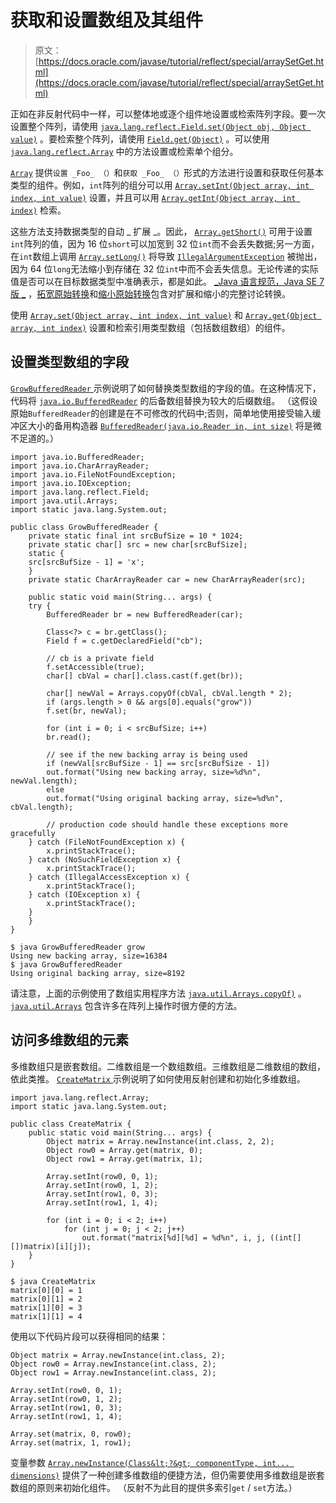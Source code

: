 # 获取和设置数组及其组件

> 原文： [https://docs.oracle.com/javase/tutorial/reflect/special/arraySetGet.html](https://docs.oracle.com/javase/tutorial/reflect/special/arraySetGet.html)

正如在非反射代码中一样，可以整体地或逐个组件地设置或检索阵列字段。要一次设置整个阵列，请使用 [`java.lang.reflect.Field.set(Object obj, Object value)`](https://docs.oracle.com/javase/8/docs/api/java/lang/reflect/Field.html#set-java.lang.Object-java.lang.Object-) 。要检索整个阵列，请使用 [`Field.get(Object)`](https://docs.oracle.com/javase/8/docs/api/java/lang/reflect/Field.html#get-java.lang.Object-) 。可以使用 [`java.lang.reflect.Array`](https://docs.oracle.com/javase/8/docs/api/java/lang/reflect/Array.html) 中的方法设置或检索单个组分。

[`Array`](https://docs.oracle.com/javase/8/docs/api/java/lang/reflect/Array.html) 提供`设置 _Foo_ （）`和`获取 _Foo_ （）`形式的方法进行设置和获取任何基本类型的组件。例如，`int`阵列的组分可以用 [`Array.setInt(Object array, int index, int value)`](https://docs.oracle.com/javase/8/docs/api/java/lang/reflect/Array.html#setInt-java.lang.Objectint-int-) 设置，并且可以用 [`Array.getInt(Object array, int index)`](https://docs.oracle.com/javase/8/docs/api/java/lang/reflect/Array.html#getInt-java.lang.Object-int-) 检索。

这些方法支持数据类型的自动 _ 扩展 _。因此， [`Array.getShort()`](https://docs.oracle.com/javase/8/docs/api/java/lang/reflect/Array.html#getShort-java.lang.Object-int-) 可用于设置`int`阵列的值，因为 16 位`short`可以加宽到 32 位`int`而不会丢失数据;另一方面，在`int`数组上调用 [`Array.setLong()`](https://docs.oracle.com/javase/8/docs/api/java/lang/reflect/Array.html#setLong-java.lang.Object-int-long-) 将导致 [`IllegalArgumentException`](https://docs.oracle.com/javase/8/docs/api/java/lang/IllegalArgumentException.html) 被抛出，因为 64 位`long`无法缩小到存储在 32 位`int`中而不会丢失信息。无论传递的实际值是否可以在目标数据类型中准确表示，都是如此。 [_Java 语言规范，Java SE 7 版 _](https://docs.oracle.com/javase/specs/jls/se7/html/index.html) ，[拓宽原始转换](https://docs.oracle.com/javase/specs/jls/se7/html/jls-5.html#jls-5.1.2)和[缩小原始转换](https://docs.oracle.com/javase/specs/jls/se7/html/jls-5.html#jls-5.1.3)包含对扩展和缩小的完整讨论转换。

使用 [`Array.set(Object array, int index, int value)`](https://docs.oracle.com/javase/8/docs/api/java/lang/reflect/Array.html#set-java.lang.Object-int-int-) 和 [`Array.get(Object array, int index)`](https://docs.oracle.com/javase/8/docs/api/java/lang/reflect/Array.html#get-java.lang.Object-int-) 设置和检索引用类型数组（包括数组数组）的组件。

## 设置类型数组的字段

[``GrowBufferedReader`` ](example/GrowBufferedReader.java)示例说明了如何替换类型数组的字段的值。在这种情况下，代码将 [`java.io.BufferedReader`](https://docs.oracle.com/javase/8/docs/api/java/io/BufferedReader.html) 的后备数组替换为较大的后缀数组。 （这假设原始`BufferedReader`的创建是在不可修改的代码中;否则，简单地使用接受输入缓冲区大小的备用构造器 [`BufferedReader(java.io.Reader in, int size)`](https://docs.oracle.com/javase/8/docs/api/java/io/BufferedReader.html#BufferedReader-java.io.Reader-int-) 将是微不足道的。）

```
import java.io.BufferedReader;
import java.io.CharArrayReader;
import java.io.FileNotFoundException;
import java.io.IOException;
import java.lang.reflect.Field;
import java.util.Arrays;
import static java.lang.System.out;

public class GrowBufferedReader {
    private static final int srcBufSize = 10 * 1024;
    private static char[] src = new char[srcBufSize];
    static {
	src[srcBufSize - 1] = 'x';
    }
    private static CharArrayReader car = new CharArrayReader(src);

    public static void main(String... args) {
	try {
	    BufferedReader br = new BufferedReader(car);

	    Class<?> c = br.getClass();
	    Field f = c.getDeclaredField("cb");

	    // cb is a private field
	    f.setAccessible(true);
	    char[] cbVal = char[].class.cast(f.get(br));

	    char[] newVal = Arrays.copyOf(cbVal, cbVal.length * 2);
	    if (args.length > 0 && args[0].equals("grow"))
		f.set(br, newVal);

	    for (int i = 0; i < srcBufSize; i++)
		br.read();

	    // see if the new backing array is being used
	    if (newVal[srcBufSize - 1] == src[srcBufSize - 1])
		out.format("Using new backing array, size=%d%n", newVal.length);
	    else
		out.format("Using original backing array, size=%d%n", cbVal.length);

        // production code should handle these exceptions more gracefully
	} catch (FileNotFoundException x) {
	    x.printStackTrace();
	} catch (NoSuchFieldException x) {
	    x.printStackTrace();
	} catch (IllegalAccessException x) {
	    x.printStackTrace();
	} catch (IOException x) {
	    x.printStackTrace();
	}
    }
}

```

```
$ java GrowBufferedReader grow
Using new backing array, size=16384
$ java GrowBufferedReader
Using original backing array, size=8192

```

请注意，上面的示例使用了数组实用程序方法 [`java.util.Arrays.copyOf)`](https://docs.oracle.com/javase/8/docs/api/java/util/Arrays.html#copyOf-char:A-int-) 。 [`java.util.Arrays`](https://docs.oracle.com/javase/8/docs/api/java/util/Arrays.html) 包含许多在阵列上操作时很方便的方法。

## 访问多维数组的元素

多维数组只是嵌套数组。二维数组是一个数组数组。三维数组是二维数组的数组，依此类推。 [``CreateMatrix`` ](example/CreateMatrix.java)示例说明了如何使用反射创建和初始化多维数组。

```
import java.lang.reflect.Array;
import static java.lang.System.out;

public class CreateMatrix {
    public static void main(String... args) {
        Object matrix = Array.newInstance(int.class, 2, 2);
        Object row0 = Array.get(matrix, 0);
        Object row1 = Array.get(matrix, 1);

        Array.setInt(row0, 0, 1);
        Array.setInt(row0, 1, 2);
        Array.setInt(row1, 0, 3);
        Array.setInt(row1, 1, 4);

        for (int i = 0; i < 2; i++)
            for (int j = 0; j < 2; j++)
                out.format("matrix[%d][%d] = %d%n", i, j, ((int[][])matrix)[i][j]);
    }
}

```

```
$ java CreateMatrix
matrix[0][0] = 1
matrix[0][1] = 2
matrix[1][0] = 3
matrix[1][1] = 4

```

使用以下代码片段可以获得相同的结果：

```
Object matrix = Array.newInstance(int.class, 2);
Object row0 = Array.newInstance(int.class, 2);
Object row1 = Array.newInstance(int.class, 2);

Array.setInt(row0, 0, 1);
Array.setInt(row0, 1, 2);
Array.setInt(row1, 0, 3);
Array.setInt(row1, 1, 4);

Array.set(matrix, 0, row0);
Array.set(matrix, 1, row1);

```

变量参数 [`Array.newInstance(Class&lt;?&gt; componentType, int... dimensions)`](https://docs.oracle.com/javase/8/docs/api/java/lang/reflect/Array.html#newInstance-java.lang.Class-int...-) 提供了一种创建多维数组的便捷方法，但仍需要使用多维数组是嵌套数组的原则来初始化组件。 （反射不为此目的提供多索引`get` / `set`方法。）